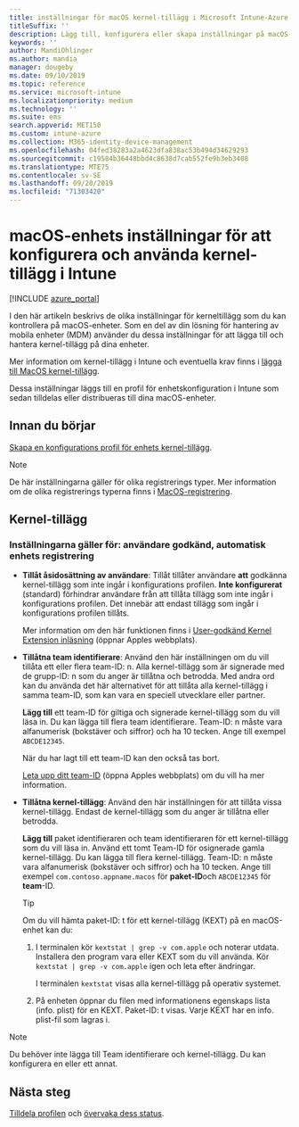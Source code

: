 ```yaml
---
title: inställningar för macOS kernel-tillägg i Microsoft Intune-Azure | Microsoft Docs
titleSuffix: ''
description: Lägg till, konfigurera eller skapa inställningar på macOS-enheter för att använda kernel-tillägg. Tillåt också att användare åsidosätter godkända tillägg, tillåter alla tillägg från ett team-ID eller tillåter vissa tillägg eller appar i Microsoft Intune.
keywords: ''
author: MandiOhlinger
ms.author: mandia
manager: dougeby
ms.date: 09/10/2019
ms.topic: reference
ms.service: microsoft-intune
ms.localizationpriority: medium
ms.technology: ''
ms.suite: ems
search.appverid: MET150
ms.custom: intune-azure
ms.collection: M365-identity-device-management
ms.openlocfilehash: 04fed38283a2a4623dfa838ac53b494d34629293
ms.sourcegitcommit: c19584b36448bbd4c8638d7cab552fe9b3eb3408
ms.translationtype: MTE75
ms.contentlocale: sv-SE
ms.lasthandoff: 09/20/2019
ms.locfileid: "71303420"
---
```

# <a name="macos-device-settings-to-configure-and-use-kernel-extensions-in-intune"></a>macOS-enhets inställningar för att konfigurera och använda kernel-tillägg i Intune

[!INCLUDE [azure_portal](./includes/azure_portal.md)]

I den här artikeln beskrivs de olika inställningar för kerneltillägg som du kan kontrollera på macOS-enheter. Som en del av din lösning för hantering av mobila enheter (MDM) använder du dessa inställningar för att lägga till och hantera kernel-tillägg på dina enheter.

Mer information om kernel-tillägg i Intune och eventuella krav finns i [lägga till MacOS kernel-tillägg](kernel-extensions-overview-macos.md).

Dessa inställningar läggs till en profil för enhetskonfiguration i Intune som sedan tilldelas eller distribueras till dina macOS-enheter.

## <a name="before-you-begin"></a>Innan du börjar

[Skapa en konfigurations profil för enhets kernel-tillägg](kernel-extensions-overview-macos.md).

> [!NOTE]
> De här inställningarna gäller för olika registrerings typer. Mer information om de olika registrerings typerna finns i [MacOS-registrering](macos-enroll.md).

## <a name="kernel-extensions"></a>Kernel-tillägg

### <a name="settings-apply-to-user-approved-automated-device-enrollment"></a>Inställningarna gäller för: användare godkänd, automatisk enhets registrering

- **Tillåt åsidosättning av användare**: Tillåt tillåter användare **att** godkänna kernel-tillägg som inte ingår i konfigurations profilen. **Inte konfigurerat** (standard) förhindrar användare från att tillåta tillägg som inte ingår i konfigurations profilen. Det innebär att endast tillägg som ingår i konfigurations profilen tillåts.

  Mer information om den här funktionen finns i [User-godkänd Kernel Extension inläsning](https://developer.apple.com/library/archive/technotes/tn2459/_index.html) (öppnar Apples webbplats).

- **Tillåtna team identifierare**: Använd den här inställningen om du vill tillåta ett eller flera team-ID: n. Alla kernel-tillägg som är signerade med de grupp-ID: n som du anger är tillåtna och betrodda. Med andra ord kan du använda det här alternativet för att tillåta alla kernel-tillägg i samma team-ID, som kan vara en speciell utvecklare eller partner.

  **Lägg till** ett team-ID för giltiga och signerade kernel-tillägg som du vill läsa in. Du kan lägga till flera team identifierare. Team-ID: n måste vara alfanumerisk (bokstäver och siffror) och ha 10 tecken. Ange till exempel `ABCDE12345`.

  När du har lagt till ett team-ID kan den också tas bort.

  [Leta upp ditt team-ID](https://help.apple.com/developer-account/#/dev55c3c710c) (öppna Apples webbplats) om du vill ha mer information.

- **Tillåtna kernel-tillägg**: Använd den här inställningen för att tillåta vissa kernel-tillägg. Endast de kernel-tillägg som du anger är tillåtna eller betrodda. 

  **Lägg till** paket identifieraren och team identifieraren för ett kernel-tillägg som du vill läsa in. Använd ett tomt Team-ID för osignerade gamla kernel-tillägg. Du kan lägga till flera kernel-tillägg. Team-ID: n måste vara alfanumerisk (bokstäver och siffror) och ha 10 tecken. Ange till exempel `com.contoso.appname.macos` för **paket-ID**och `ABCDE12345` för **team**-ID.

  > [!TIP]
  > Om du vill hämta paket-ID: t för ett kernel-tillägg (KEXT) på en macOS-enhet kan du:
  >
  > 1. I terminalen kör `kextstat | grep -v com.apple` och noterar utdata. Installera den program vara eller KEXT som du vill använda. Kör `kextstat | grep -v com.apple` igen och leta efter ändringar.
  >
  >    I terminalen `kextstat` visas alla kernel-tillägg på operativ systemet. 
  >
  > 2. På enheten öppnar du filen med informationens egenskaps lista (info. plist) för en KEXT. Paket-ID: t visas. Varje KEXT har en info. plist-fil som lagras i. 

> [!NOTE]
> Du behöver inte lägga till Team identifierare och kernel-tillägg. Du kan konfigurera en eller ett annat.

## <a name="next-steps"></a>Nästa steg

[Tilldela profilen](device-profile-assign.md) och [övervaka dess status](device-profile-monitor.md).
